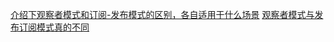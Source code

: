 
[介绍下观察者模式和订阅-发布模式的区别，各自适用于什么场景](https://github.com/Advanced-Frontend/Daily-Interview-Question/issues/25)
[观察者模式与发布订阅模式真的不同](https://juejin.cn/post/6844903842501378055)